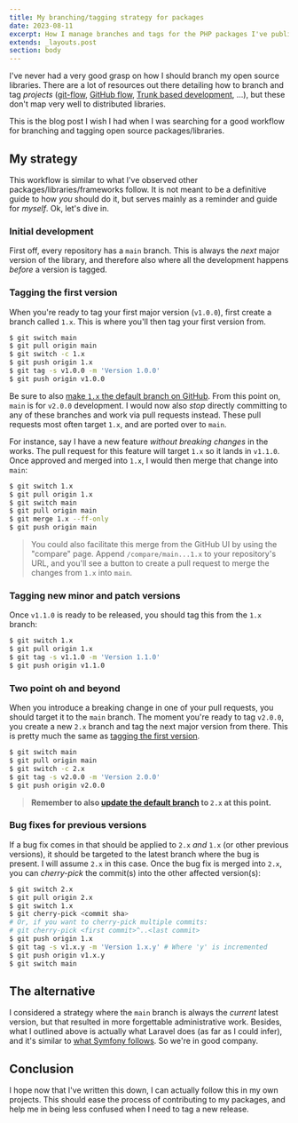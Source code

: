 ```yaml
---
title: My branching/tagging strategy for packages
date: 2023-08-11
excerpt: How I manage branches and tags for the PHP packages I've published
extends: _layouts.post
section: body
---
```


I've never had a very good grasp on how I should branch my open source libraries. There are a lot of resources out there
detailing how to branch and tag _projects_ ([git-flow](https://nvie.com/posts/a-successful-git-branching-model/),
[GitHub flow](https://docs.github.com/en/get-started/quickstart/github-flow),
[Trunk based development](https://trunkbaseddevelopment.com), ...), but these don't map very well to distributed
libraries.

This is the blog post I wish I had when I was searching for a good workflow for branching and tagging open source
packages/libraries.

## My strategy
This workflow is similar to what I've observed other packages/libraries/frameworks follow. It is not meant to be a
definitive guide to how _you_ should do it, but serves mainly as a reminder and guide for _myself_. Ok, let's dive in.

### Initial development
First off, every repository has a `main` branch. This is always the _next_ major version of the library, and therefore
also where all the development happens _before_ a version is tagged.

### Tagging the first version
When you're ready to tag your first major version (`v1.0.0`), first create a branch called `1.x`. This is where you'll
then tag your first version from.

```sh
$ git switch main
$ git pull origin main
$ git switch -c 1.x
$ git push origin 1.x
$ git tag -s v1.0.0 -m 'Version 1.0.0'
$ git push origin v1.0.0
```

Be sure to also [make `1.x` the default branch on GitHub](https://docs.github.com/en/repositories/configuring-branches-and-merges-in-your-repository/managing-branches-in-your-repository/changing-the-default-branch).
From this point on, `main` is for `v2.0.0` development. I would now also _stop_ directly committing to any of these
branches and work via pull requests instead. These pull requests most often target `1.x`, and are ported over to `main`.

For instance, say I have a new feature _without breaking changes_ in the works. The pull request for this feature will
target `1.x` so it lands in `v1.1.0`. Once approved and merged into `1.x`, I would then merge that change into `main`:

```sh
$ git switch 1.x
$ git pull origin 1.x
$ git switch main
$ git pull origin main
$ git merge 1.x --ff-only
$ git push origin main
```

> You could also facilitate this merge from the GitHub UI by using the "compare" page. Append `/compare/main...1.x` to
> your repository's URL, and you'll see a button to create a pull request to merge the changes from `1.x` into `main`.

### Tagging new minor and patch versions
Once `v1.1.0` is ready to be released, you should tag this from the `1.x` branch:

```sh
$ git switch 1.x
$ git pull origin 1.x
$ git tag -s v1.1.0 -m 'Version 1.1.0'
$ git push origin v1.1.0
```

### Two point oh and beyond
When you introduce a breaking change in one of your pull requests, you should target it to the `main` branch. The moment
you're ready to tag `v2.0.0`, you create a new `2.x` branch and tag the next major version from there. This is pretty
much the same as [tagging the first version](#tagging-the-first-version).

```sh
$ git switch main
$ git pull origin main
$ git switch -c 2.x
$ git tag -s v2.0.0 -m 'Version 2.0.0'
$ git push origin v2.0.0
```

> **Remember to also [update the default branch](https://docs.github.com/en/repositories/configuring-branches-and-merges-in-your-repository/managing-branches-in-your-repository/changing-the-default-branch)
> to `2.x` at this point.**

### Bug fixes for previous versions
If a bug fix comes in that should be applied to `2.x` _and_ `1.x` (or other previous versions), it should be targeted to
the latest branch where the bug is present. I will assume `2.x` in this case. Once the bug fix is merged into `2.x`, you
can _cherry-pick_ the commit(s) into the other affected version(s):

```sh
$ git switch 2.x
$ git pull origin 2.x
$ git switch 1.x
$ git cherry-pick <commit sha>
# Or, if you want to cherry-pick multiple commits:
# git cherry-pick <first commit>^..<last commit>
$ git push origin 1.x
$ git tag -s v1.x.y -m 'Version 1.x.y' # Where 'y' is incremented
$ git push origin v1.x.y
$ git switch main
```

## The alternative
I considered a strategy where the `main` branch is always the _current_ latest version, but that resulted in more
forgettable administrative work. Besides, what I outlined above is actually what Laravel does (as far as I could infer),
and it's similar to [what Symfony follows](https://symfony.com/doc/current/contributing/code/pull_requests.html#choose-the-right-branch).
So we're in good company.

## Conclusion
I hope now that I've written this down, I can actually follow this in my own projects. This should ease the process of
contributing to my packages, and help me in being less confused when I need to tag a new release.
